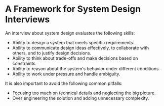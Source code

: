 # A Framework for System Design Interviews

An interview about system design evaluates the following skills:

- Ability to design a system that meets specific requirements.
- Ability to communicate design ideas effectively, to collaborate with others, and to justify design decisions.
- Ability to think about trade-offs and make decisions based on constraints.
- Ability to reason about the system's behavior under different conditions.
- Ability to work under pressure and handle ambiguity.

It is also important to avoid the following common pitfalls:

- Focusing too much on technical details and neglecting the big picture.
- Over engineering the solution and adding unnecessary complexity.
